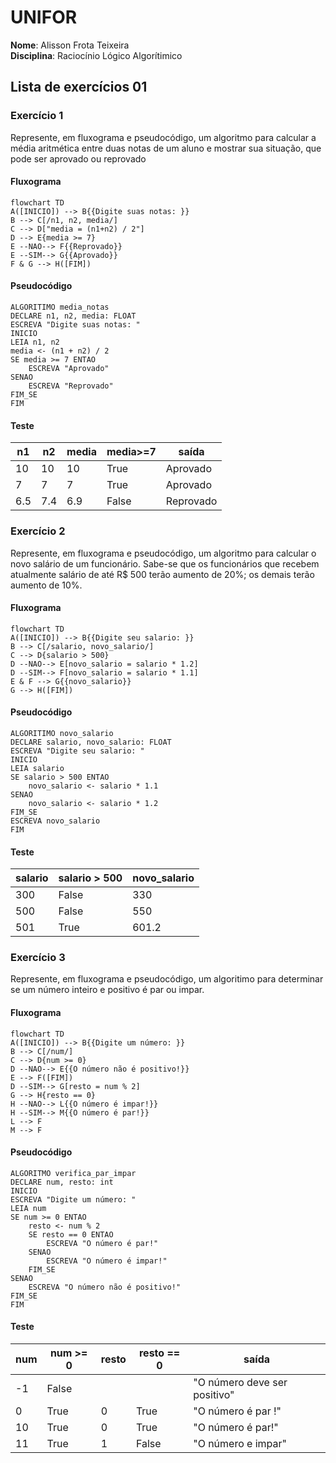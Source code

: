 # UNIFOR
**Nome**: Alisson Frota Teixeira <br>
**Disciplina**: Raciocínio Lógico Algorítimico

## Lista de exercícios 01
### Exercício 1
Represente, em fluxograma e pseudocódigo, um algoritmo para calcular a média aritmética entre duas notas de um aluno e mostrar sua situação, que pode ser aprovado ou reprovado

#### Fluxograma
```mermaid
flowchart TD
A([INICIO]) --> B{{Digite suas notas: }}
B --> C[/n1, n2, media/]
C --> D["media = (n1+n2) / 2"]
D --> E{media >= 7}
E --NAO--> F{{Reprovado}}
E --SIM--> G{{Aprovado}}
F & G --> H([FIM])

```

#### Pseudocódigo
```
ALGORITIMO media_notas
DECLARE n1, n2, media: FLOAT
ESCREVA "Digite suas notas: "
INICIO
LEIA n1, n2
media <- (n1 + n2) / 2
SE media >= 7 ENTAO
	ESCREVA "Aprovado"
SENAO
	ESCREVA "Reprovado"
FIM_SE
FIM
```

#### Teste
| n1 | n2 | media | media>=7 | saída
| -- | -- | -- | -- | -- |
| 10 | 10 | 10 | True | Aprovado
| 7 | 7 | 7 | True | Aprovado
| 6.5 | 7.4 | 6.9 | False | Reprovado

### Exercício 2
Represente, em fluxograma e pseudocódigo, um algoritmo para calcular o novo salário de um
funcionário. Sabe-se que os funcionários que recebem atualmente salário de até R$ 500 terão
aumento de 20%; os demais terão aumento de 10%.

#### Fluxograma
```mermaid
flowchart TD
A([INICIO]) --> B{{Digite seu salario: }}
B --> C[/salario, novo_salario/]
C --> D{salario > 500}
D --NAO--> E[novo_salario = salario * 1.2]
D --SIM--> F[novo_salario = salario * 1.1]
E & F --> G{{novo_salario}}
G --> H([FIM]) 
```

#### Pseudocódigo
```
ALGORITIMO novo_salario
DECLARE salario, novo_salario: FLOAT
ESCREVA "Digite seu salario: "
INICIO
LEIA salario
SE salario > 500 ENTAO
	novo_salario <- salario * 1.1
SENAO
	novo_salario <- salario * 1.2
FIM_SE
ESCREVA novo_salario
FIM
```

#### Teste
| salario | salario > 500 | novo_salario |
| -- | -- | -- |
| 300 | False | 330 |
| 500 | False | 550 |
| 501 | True | 601.2 |
### Exercício 3
Represente, em fluxograma e pseudocódigo, um algoritimo para determinar se um número inteiro e positivo é par ou impar.

#### Fluxograma

```mermaid
flowchart TD
A([INICIO]) --> B{{Digite um número: }} 
B --> C[/num/] 
C --> D{num >= 0}
D --NAO--> E{{O número não é positivo!}}
E --> F([FIM])
D --SIM--> G[resto = num % 2]
G --> H{resto == 0}
H --NAO--> L{{O número é impar!}}
H --SIM--> M{{O número é par!}}
L --> F
M --> F
```
#### Pseudocódigo
```
ALGORITMO verifica_par_impar
DECLARE num, resto: int
INICIO
ESCREVA "Digite um número: "
LEIA num
SE num >= 0 ENTAO
	resto <- num % 2
	SE resto == 0 ENTAO
		ESCREVA "O número é par!"
	SENAO
		ESCREVA "O número é impar!"
	FIM_SE
SENAO
	ESCREVA "O número não é positivo!"
FIM_SE
FIM
```

#### Teste
| num | num >= 0 | resto | resto == 0 | saída |
| -- | -- | -- | -- | -- |
| -1 | False |  |  | "O número deve ser positivo" 
| 0 | True | 0 | True | "O número é par !" 
| 10 | True | 0 | True | "O número é par!" 
| 11 | True | 1 | False | "O número e impar" 





